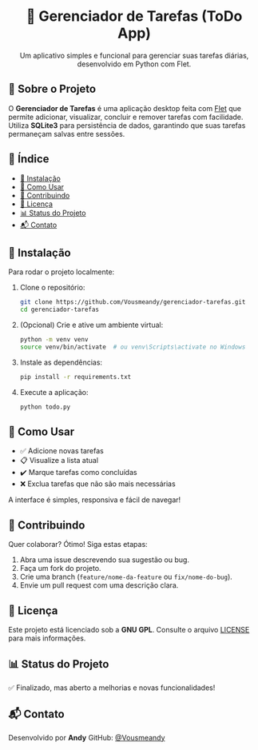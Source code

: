 
<h1 align="center">📝 Gerenciador de Tarefas (ToDo App)</h1>

<p align="center">
  Um aplicativo simples e funcional para gerenciar suas tarefas diárias, desenvolvido em Python com Flet.
</p>


## 📌 Sobre o Projeto

O **Gerenciador de Tarefas** é uma aplicação desktop feita com [Flet](https://flet.dev/) que permite adicionar, visualizar, concluir e remover tarefas com facilidade. Utiliza **SQLite3** para persistência de dados, garantindo que suas tarefas permaneçam salvas entre sessões.



## 🧭 Índice

* [🚀 Instalação](#-instalação)
* [🧪 Como Usar](#-como-usar)
* [🤝 Contribuindo](#-contribuindo)
* [📄 Licença](#-licença)
* [📊 Status do Projeto](#-status-do-projeto)
* [📬 Contato](#-contato)



## 🚀 Instalação

Para rodar o projeto localmente:

1. Clone o repositório:

   ```bash
   git clone https://github.com/Vousmeandy/gerenciador-tarefas.git
   cd gerenciador-tarefas
   ```

2. (Opcional) Crie e ative um ambiente virtual:

   ```bash
   python -m venv venv
   source venv/bin/activate  # ou venv\Scripts\activate no Windows
   ```

3. Instale as dependências:

   ```bash
   pip install -r requirements.txt
   ```

4. Execute a aplicação:

   ```bash
   python todo.py
   ```



## 🧪 Como Usar

* ✅ Adicione novas tarefas
* 📋 Visualize a lista atual
* ✔️ Marque tarefas como concluídas
* ❌ Exclua tarefas que não são mais necessárias

A interface é simples, responsiva e fácil de navegar!



## 🤝 Contribuindo

Quer colaborar? Ótimo! Siga estas etapas:

1. Abra uma issue descrevendo sua sugestão ou bug.
2. Faça um fork do projeto.
3. Crie uma branch (`feature/nome-da-feature` ou `fix/nome-do-bug`).
4. Envie um pull request com uma descrição clara.



## 📄 Licença

Este projeto está licenciado sob a **GNU GPL**. Consulte o arquivo [LICENSE](LICENSE) para mais informações.



## 📊 Status do Projeto

✅ Finalizado, mas aberto a melhorias e novas funcionalidades!



## 📬 Contato

Desenvolvido por **Andy**
GitHub: [@Vousmeandy](https://github.com/Vousmeandy)

